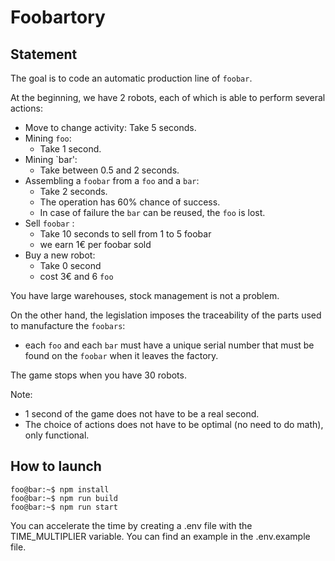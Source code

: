 # Foobartory

## Statement

The goal is to code an automatic production line of `foobar`.

At the beginning, we have 2 robots, each of which is able to perform several actions:

- Move to change activity: Take 5 seconds.
- Mining `foo`:
  - Take 1 second.
- Mining `bar':
  - Take between 0.5 and 2 seconds.
- Assembling a `foobar` from a `foo` and a `bar`:
  - Take 2 seconds.
  - The operation has 60% chance of success.
  - In case of failure the `bar` can be reused, the `foo` is lost.
- Sell `foobar` :
  - Take 10 seconds to sell from 1 to 5 foobar
  - we earn 1€ per foobar sold
- Buy a new robot:
  - Take 0 second
  - cost 3€ and 6 `foo`

You have large warehouses, stock management is not a problem.

On the other hand, the legislation imposes the traceability of the parts used to manufacture the `foobars`:

- each `foo` and each `bar` must have a unique serial number that must be found on the `foobar` when it leaves the factory.

The game stops when you have 30 robots.

Note:

- 1 second of the game does not have to be a real second.
- The choice of actions does not have to be optimal (no need to do math), only functional.

## How to launch

```console
foo@bar:~$ npm install
foo@bar:~$ npm run build
foo@bar:~$ npm run start
```

You can accelerate the time by creating a .env file with the TIME_MULTIPLIER variable. You can find an example in the .env.example file.
